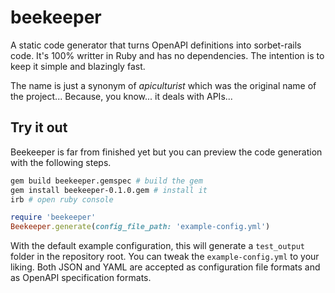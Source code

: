 # beekeeper
A static code generator that turns OpenAPI definitions into sorbet-rails code. It's 100% writter in Ruby and has no
dependencies. The intention is to keep it simple and blazingly fast.

The name is just a synonym of _apiculturist_ which was the original name of the project... Because, you know... it deals
with APIs...

## Try it out

Beekeeper is far from finished yet but you can preview the code generation with the following steps.

```sh
gem build beekeeper.gemspec # build the gem
gem install beekeeper-0.1.0.gem # install it
irb # open ruby console
```

```ruby
require 'beekeeper'
Beekeeper.generate(config_file_path: 'example-config.yml')
```

With the default example configuration, this will generate a `test_output` folder in the repository root. You can tweak
the `example-config.yml` to your liking. Both JSON and YAML are accepted as configuration file formats and as OpenAPI
specification formats.